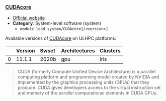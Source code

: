 ### [CUDAcore](https://developer.nvidia.com/cuda-toolkit)

* [Official website](https://developer.nvidia.com/cuda-toolkit)
* __Category__: System-level software (system)
    -  `module load system/CUDAcore[/<version>]`

Available versions of [CUDAcore](https://developer.nvidia.com/cuda-toolkit) on ULHPC platforms:

|    | Version   | Swset   | Architectures   | Clusters   |
|---:|:----------|:--------|:----------------|:-----------|
|  0 | 11.1.1    | 2020b   | gpu             | iris       |

> CUDA (formerly Compute Unified Device Architecture) is a parallel computing platform and programming model created by NVIDIA and implemented by the graphics processing units (GPUs) that they produce. CUDA gives developers access to the virtual instruction set and memory of the parallel computational elements in CUDA GPUs.
